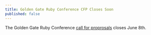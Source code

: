 ```yaml
---
title: Golden Gate Ruby Conference CFP Closes Soon
published: false
---
```


The Golden Gate Ruby Conference [call for proprosals][cfp] closes June 8th.

[cfp]: LINK
